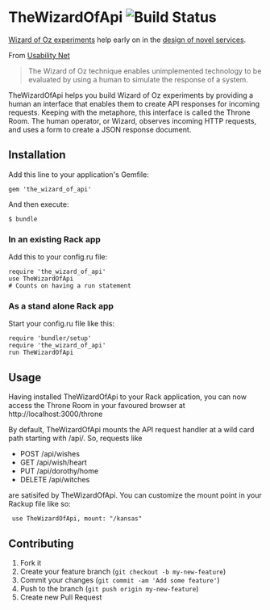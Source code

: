 TheWizardOfApi ![Build Status](https://travis-ci.org/cpb/the_wizard_of_api.png)
===

[Wizard of Oz experiments](http://en.wikipedia.org/wiki/Wizard_of_Oz_experiment) help early on in the [design of novel services](http://www.deaneckles.com/blog/305_aardvarks-use-of-wizard-of-oz-prototyping-to-design-their-social-interfaces/).

From [Usability Net](http://www.usabilitynet.org/tools/wizard.htm)

> The Wizard of Oz technique enables unimplemented technology to be evaluated by using a human to simulate the response of a system.

TheWizardOfApi helps you build Wizard of Oz experiments by providing a human an interface that enables them to create API responses for incoming requests. Keeping with the metaphore, this interface is called the Throne Room. The human operator, or Wizard, observes incoming HTTP requests, and uses a form to create a JSON response document.

## Installation

Add this line to your application's Gemfile:

    gem 'the_wizard_of_api'

And then execute:

    $ bundle

### In an existing Rack app

Add this to your config.ru file:

    require 'the_wizard_of_api'
    use TheWizardOfApi
    # Counts on having a run statement

### As a stand alone Rack app

Start your config.ru file like this:

    require 'bundler/setup'
    require 'the_wizard_of_api'
    run TheWizardOfApi

## Usage

Having installed TheWizardOfApi to your Rack application, you can now access the Throne Room in your favoured browser at http://localhost:3000/throne

By default, TheWizardOfApi mounts the API request handler at a wild card path starting with /api/. So, requests like

* POST /api/wishes
* GET /api/wish/heart
* PUT /api/dorothy/home
* DELETE /api/witches

are satisifed by TheWizardOfApi. You can customize the mount point in your Rackup file like so:

     use TheWizardOfApi, mount: "/kansas"

## Contributing

1. Fork it
2. Create your feature branch (`git checkout -b my-new-feature`)
3. Commit your changes (`git commit -am 'Add some feature'`)
4. Push to the branch (`git push origin my-new-feature`)
5. Create new Pull Request
